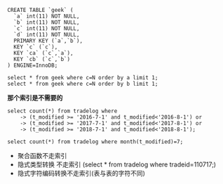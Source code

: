 
```
CREATE TABLE `geek` (
  `a` int(11) NOT NULL,
  `b` int(11) NOT NULL,
  `c` int(11) NOT NULL,
  `d` int(11) NOT NULL,
  PRIMARY KEY (`a`,`b`),
  KEY `c` (`c`),
  KEY `ca` (`c`,`a`),
  KEY `cb` (`c`,`b`)
) ENGINE=InnoDB;
```

```
select * from geek where c=N order by a limit 1;
select * from geek where c=N order by b limit 1;
```
**那个索引是不需要的**


```
select count(*) from tradelog where
    -> (t_modified >= '2016-7-1' and t_modified<'2016-8-1') or
    -> (t_modified >= '2017-7-1' and t_modified<'2017-8-1') or 
    -> (t_modified >= '2018-7-1' and t_modified<'2018-8-1');
```

```
select count(*) from tradelog where month(t_modified)=7;
```

* 聚合函数不走索引
* 隐式类型转换 不走索引 (select * from tradelog where tradeid=110717;)
* 隐式字符编码转换不走索引(表与表的字符不同)


